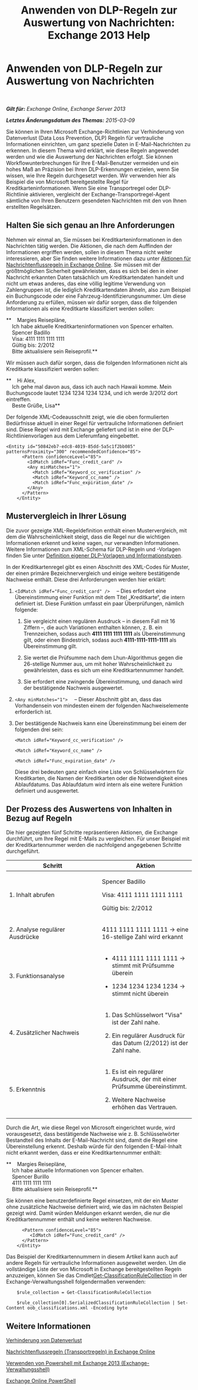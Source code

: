 ﻿---
title: 'Anwenden von DLP-Regeln zur Auswertung von Nachrichten: Exchange 2013 Help'
TOCTitle: Anwenden von DLP-Regeln zur Auswertung von Nachrichten
ms:assetid: 1ac77020-26ff-410c-ab09-4f28a99d67a1
ms:mtpsurl: https://technet.microsoft.com/de-de/library/Dn329050(v=EXCHG.150)
ms:contentKeyID: 56269050
ms.date: 04/24/2018
mtps_version: v=EXCHG.150
ms.translationtype: HT
---

# Anwenden von DLP-Regeln zur Auswertung von Nachrichten

 

_**Gilt für:** Exchange Online, Exchange Server 2013_

_**Letztes Änderungsdatum des Themas:** 2015-03-09_

Sie können in Ihren Microsoft Exchange-Richtlinien zur Verhinderung von Datenverlust (Data Loss Prevention, DLP) Regeln für vertrauliche Informationen einrichten, um ganz spezielle Daten in E-Mail-Nachrichten zu erkennen. In diesem Thema wird erklärt, wie diese Regeln angewendet werden und wie die Auswertung der Nachrichten erfolgt. Sie können Workflowunterbrechungen für Ihre E-Mail-Benutzer vermeiden und ein hohes Maß an Präzision bei Ihren DLP-Erkennungen erzielen, wenn Sie wissen, wie Ihre Regeln durchgesetzt werden. Wir verwenden hier als Beispiel die von Microsoft bereitgestellte Regel für Kreditkarteninformationen. Wenn Sie eine Transportregel oder DLP-Richtlinie aktivieren, vergleicht der Exchange-Transportregel-Agent sämtliche von Ihren Benutzern gesendeten Nachrichten mit den von Ihnen erstellten Regelsätzen.

## Halten Sie sich genau an Ihre Anforderungen

Nehmen wir einmal an, Sie müssen bei Kreditkarteninformationen in den Nachrichten tätig werden. Die Aktionen, die nach dem Auffinden der Informationen ergriffen werden, sollen in diesem Thema nicht weiter interessieren, aber Sie finden weitere Informationen dazu unter [Aktionen für Nachrichtenflussregeln in Exchange Online](https://technet.microsoft.com/de-de/library/jj919237\(v=exchg.150\)). Sie müssen mit der größtmöglichen Sicherheit gewährleisten, dass es sich bei den in einer Nachricht erkannten Daten tatsächlich um Kreditkartendaten handelt und nicht um etwas anderes, das eine völlig legitime Verwendung von Zahlengruppen ist, die lediglich Kreditkartendaten ähneln, also zum Beispiel ein Buchungscode oder eine Fahrzeug-Identifizierungsnummer. Um diese Anforderung zu erfüllen, müssen wir dafür sorgen, dass die folgenden Informationen als eine Kreditkarte klassifiziert werden sollen:

**    Margies Reisepläne,  
    Ich habe aktuelle Kreditkarteninformationen von Spencer erhalten.  
    Spencer Badillo  
    Visa: 4111 1111 1111 1111  
    Gültig bis: 2/2012  
    Bitte aktualisiere sein Reiseprofil.**

Wir müssen auch dafür sorgen, dass die folgenden Informationen nicht als Kreditkarte klassifiziert werden sollen:

**    Hi Alex,  
    Ich gehe mal davon aus, dass ich auch nach Hawaii komme. Mein Buchungscode lautet 1234 1234 1234 1234, und ich werde 3/2012 dort eintreffen.  
    Beste Grüße, Lisa**

Der folgende XML-Codeausschnitt zeigt, wie die oben formulierten Bedürfnisse aktuell in einer Regel für vertrauliche Informationen definiert sind. Diese Regel wird mit Exchange geliefert und ist in eine der DLP-Richtlinienvorlagen aus dem Lieferumfang eingebettet.

    <Entity id="50842eb7-edc8-4019-85dd-5a5c1f2bb085" patternsProximity="300" recommendedConfidence="85">
          <Pattern confidenceLevel="85">
            <IdMatch idRef="Func_credit_card" />
            <Any minMatches="1">
              <Match idRef="Keyword_cc_verification" />
              <Match idRef="Keyword_cc_name" />
              <Match idRef="Func_expiration_date" />
            </Any>
          </Pattern>
        </Entity>

## Mustervergleich in Ihrer Lösung

Die zuvor gezeigte XML-Regeldefinition enthält einen Mustervergleich, mit dem die Wahrscheinlichkeit steigt, dass die Regel nur die wichtigen Informationen erkennt und keine vagen, nur verwandten Informationen. Weitere Informationen zum XML-Schema für DLP-Regeln und -Vorlagen finden Sie unter [Definition eigener DLP-Vorlagen und Informationstypen](define-your-own-dlp-templates-and-information-types-exchange-2013-help.md).

In der Kreditkartenregel gibt es einen Abschnitt des XML-Codes für Muster, der einen primäre Bezeichnervergleich und einige weitere bestätigende Nachweise enthält. Diese drei Anforderungen werden hier erklärt:

1.  `<IdMatch idRef="Func_credit_card" />  ` – Dies erfordert eine Übereinstimmung einer Funktion mit dem Titel „Kreditkarte“, die intern definiert ist. Diese Funktion umfasst ein paar Überprüfungen, nämlich folgende:
    
    1.  Sie vergleicht einen regulären Ausdruck – in diesem Fall mit 16 Ziffern –, die auch Variationen enthalten können, z. B. ein Trennzeichen, sodass auch **4111 1111 1111 1111** als Übereinstimmung gilt, oder einen Bindestrich, sodass auch **4111-1111-1111-1111** als Übereinstimmung gilt.
    
    2.  Sie wertet die Prüfsumme nach dem Lhun-Algorithmus gegen die 26-stellige Nummer aus, um mit hoher Wahrscheinlichkeit zu gewährleisten, dass es sich um eine Kreditkartennummer handelt.
    
    3.  Sie erfordert eine zwingende Übereinstimmung, und danach wird der bestätigende Nachweis ausgewertet.

2.  `<Any minMatches="1">  ` – Dieser Abschnitt gibt an, dass das Vorhandensein von mindesten einem der folgenden Nachweiselemente erforderlich ist.

3.  Der bestätigende Nachweis kann eine Übereinstimmung bei einem der folgenden drei sein:
    
    `<Match idRef="Keyword_cc_verification" />`
    
    `<Match idRef="Keyword_cc_name" />`
    
    `<Match idRef="Func_expiration_date" />`
    
    Diese drei bedeuten ganz einfach eine Liste von Schlüsselwörtern für Kreditkarten, die Namen der Kreditkarten oder die Notwendigkeit eines Ablaufdatums. Das Ablaufdatum wird intern als eine weitere Funktion definiert und ausgewertet.

## Der Prozess des Auswertens von Inhalten in Bezug auf Regeln

Die hier gezeigten fünf Schritte repräsentieren Aktionen, die Exchange durchführt, um Ihre Regel mit E-Mails zu vergleichen. Für unser Beispiel mit der Kreditkartennummer werden die nachfolgend angegebenen Schritte durchgeführt.


<table>
<colgroup>
<col style="width: 50%" />
<col style="width: 50%" />
</colgroup>
<thead>
<tr class="header">
<th>Schritt</th>
<th>Aktion</th>
</tr>
</thead>
<tbody>
<tr class="odd">
<td><p>1. Inhalt abrufen</p></td>
<td><p>Spencer Badillo</p>
<p>Visa: 4111 1111 1111 1111</p>
<p>Gültig bis: 2/2012</p></td>
</tr>
<tr class="even">
<td><p>2. Analyse regulärer Ausdrücke</p></td>
<td><p>4111 1111 1111 1111 -&gt; eine 16-stellige Zahl wird erkannt</p></td>
</tr>
<tr class="odd">
<td><p>3. Funktionsanalyse</p></td>
<td><ul>
<li><p>4111 1111 1111 1111 -&gt; stimmt mit Prüfsumme überein</p></li>
<li><p>1234 1234 1234 1234 -&gt; stimmt nicht überein</p></li>
</ul></td>
</tr>
<tr class="even">
<td><p>4. Zusätzlicher Nachweis</p></td>
<td><ol>
<li><p>Das Schlüsselwort &quot;Visa&quot; ist der Zahl nahe.</p></li>
<li><p>Ein regulärer Ausdruck für das Datum (2/2012) ist der Zahl nahe.</p></li>
</ol></td>
</tr>
<tr class="odd">
<td><p>5. Erkenntnis</p></td>
<td><ol>
<li><p>Es ist ein regulärer Ausdruck, der mit einer Prüfsumme übereinstimmt.</p></li>
<li><p>Weitere Nachweise erhöhen das Vertrauen.</p></li>
</ol>
<p></p></td>
</tr>
</tbody>
</table>


Durch die Art, wie diese Regel von Microsoft eingerichtet wurde, wird vorausgesetzt, dass bestätigende Nachweise wie z. B. Schlüsselwörter Bestandteil des Inhalts der E-Mail-Nachricht sind, damit die Regel eine Übereinstellung erkennt. Deshalb würde für den folgenden E-Mail-Inhalt nicht erkannt werden, dass er eine Kreditkartennummer enthält:

**    Margies Reisepläne,  
    Ich habe aktuelle Informationen von Spencer erhalten.  
    Spencer Burillo  
    4111 1111 1111 1111  
    Bitte aktualisiere sein Reiseprofil.**

Sie können eine benutzerdefinierte Regel einsetzen, mit der ein Muster ohne zusätzliche Nachweise definiert wird, wie das im nächsten Beispiel gezeigt wird. Damit würden Meldungen erkannt werden, die nur die Kreditkartennummer enthält und keine weiteren Nachweise.

``` 
      <Pattern confidenceLevel="85">
         <IdMatch idRef="Func_credit_card" />
      </Pattern>
    </Entity>
```

Das Beispiel der Kreditkartennummern in diesem Artikel kann auch auf andere Regeln für vertrauliche Informationen ausgeweitet werden. Um die vollständige Liste der von Microsoft in Exchange bereitgestellten Regeln anzuzeigen, können Sie das Cmdlet[Get-ClassificationRuleCollection](https://technet.microsoft.com/de-de/library/jj218696\(v=exchg.150\)) in der Exchange-Verwaltungsshell folgendermaßen verwenden:

```
    $rule_collection = Get-ClassificationRuleCollection
```

```
    $rule_collection[0].SerializedClassificationRuleCollection | Set-Content oob_classifications.xml -Encoding byte
```

## Weitere Informationen

[Verhinderung von Datenverlust](https://review.docs.microsoft.com/de-de/exchange/security-and-compliance/data-loss-prevention/data-loss-prevention)

[Nachrichtenflussregeln (Transportregeln) in Exchange Online](https://technet.microsoft.com/de-de/library/jj919238\(v=exchg.150\))

[Verwenden von Powershell mit Exchange 2013 (Exchange-Verwaltungsshell)](https://technet.microsoft.com/de-de/library/bb123778\(v=exchg.150\))

[Exchange Online PowerShell](https://technet.microsoft.com/de-de/library/jj200677\(v=exchg.150\))


